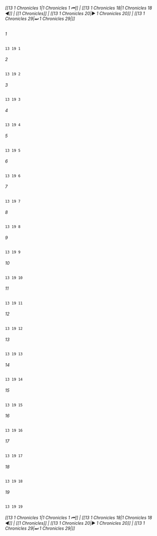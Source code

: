
###### [[13 1 Chronicles 1|1 Chronicles 1 ⏮]] | [[13 1 Chronicles 18|1 Chronicles 18 ◀]] | [[1 Chronicles]] | [[13 1 Chronicles 20|▶ 1 Chronicles 20]] | [[13 1 Chronicles 29|⏭ 1 Chronicles 29|]]

###### 1
``` verse
13 19 1 
```
###### 2
``` verse
13 19 2 
```
###### 3
``` verse
13 19 3 
```
###### 4
``` verse
13 19 4 
```
###### 5
``` verse
13 19 5 
```
###### 6
``` verse
13 19 6 
```
###### 7
``` verse
13 19 7 
```
###### 8
``` verse
13 19 8 
```
###### 9
``` verse
13 19 9 
```
###### 10
``` verse
13 19 10 
```
###### 11
``` verse
13 19 11 
```
###### 12
``` verse
13 19 12 
```
###### 13
``` verse
13 19 13 
```
###### 14
``` verse
13 19 14 
```
###### 15
``` verse
13 19 15 
```
###### 16
``` verse
13 19 16 
```
###### 17
``` verse
13 19 17 
```
###### 18
``` verse
13 19 18 
```
###### 19
``` verse
13 19 19 
```

###### [[13 1 Chronicles 1|1 Chronicles 1 ⏮]] | [[13 1 Chronicles 18|1 Chronicles 18 ◀]] | [[1 Chronicles]] | [[13 1 Chronicles 20|▶ 1 Chronicles 20]] | [[13 1 Chronicles 29|⏭ 1 Chronicles 29|]]

